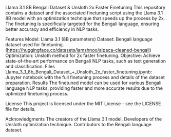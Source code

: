 Llama 3.1 8B Bengali Dataset & Unsloth 2x Faster Finetuning
This repository contains a dataset and the associated finetuning script using the Llama 3.1 8B model with an optimization technique that speeds up the process by 2x. The finetuning is specifically targeted for the Bengali language, ensuring better accuracy and efficiency in NLP tasks.

Features
Model: Llama 3.1 (8B parameters)
Dataset: Bengali language dataset used for finetuning.(https://huggingface.co/datasets/iamshnoo/alpaca-cleaned-bengali)
Optimization: Unsloth method for 2x faster finetuning.
Objective: Achieve state-of-the-art performance on Bengali NLP tasks, such as text generation and classification.
Files
Llama_3_1_8b_Bengali_Dataset_+_Unsloth_2x_faster_finetuning.ipynb: Jupyter notebook with the full finetuning process and details of the dataset preparation.
Results
The finetuned model can be used for various Bengali language NLP tasks, providing faster and more accurate results due to the optimized finetuning process.

License
This project is licensed under the MIT License - see the LICENSE file for details.

Acknowledgments
The creators of the Llama 3.1 model.
Developers of the Unsloth optimization technique.
Contributors to the Bengali language dataset.
